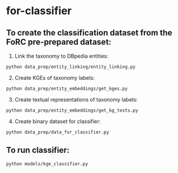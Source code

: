 # for-classifier

## To create the classification dataset from the FoRC pre-prepared dataset: 

1. Link the taxonomy to DBpedia entities:

```commandline
python data_prep/entity_linking/entity_linking.py
```

2. Create KGEs of taxonomy labels:

```commandline
python data_prep/entity_embeddings/get_kges.py
```

3. Create textual representations of taxonomy labels:

```commandline
python data_prep/entity_embeddings/get_kg_texts.py
```

4. Create binary dataset for classifier:

```commandline
python data_prep/data_for_classifier.py
```

## To run classifier:

```commandline
python models/kge_classifier.py
```

